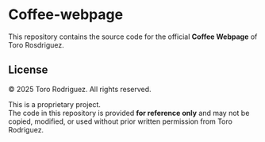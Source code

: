 # Coffee-webpage
This repository contains the source code for the official **Coffee Webpage** of Toro Rosdriguez.

## License

© 2025 Toro Rodriguez. All rights reserved.

This is a proprietary project.  
The code in this repository is provided **for reference only** and may not be copied, modified, or used without prior written permission from Toro Rodriguez.
